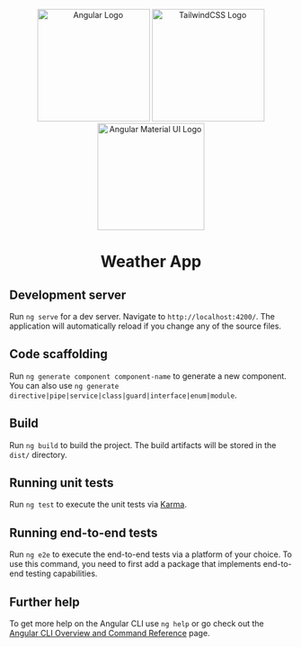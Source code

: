 <p align="center">
  <a href="https://angular.dev/" target="blank">
  <img src="https://blog.ninja-squad.com/assets/images/angular_gradient.png" width="200" alt="Angular Logo" /></a>
  <a href="https://tailwindcss.com/" target="blank">
  <img src="https://cdn3d.iconscout.com/3d/free/thumb/free-tailwind-css-11492968-9325303.png" width="200" alt="TailwindCSS Logo" /></a>
  <a href="https://www.chartjs.org/" target="blank">
  <img src="https://asset.brandfetch.io/idFdo8ulhr/idzj34qGQm.png" width="190" alt="Angular Material UI Logo" /></a>
</p>

<h1> <p align="center"> Weather App </p></h1> 

## Development server

Run `ng serve` for a dev server. Navigate to `http://localhost:4200/`. The application will automatically reload if you change any of the source files.

## Code scaffolding

Run `ng generate component component-name` to generate a new component. You can also use `ng generate directive|pipe|service|class|guard|interface|enum|module`.

## Build

Run `ng build` to build the project. The build artifacts will be stored in the `dist/` directory.

## Running unit tests

Run `ng test` to execute the unit tests via [Karma](https://karma-runner.github.io).

## Running end-to-end tests

Run `ng e2e` to execute the end-to-end tests via a platform of your choice. To use this command, you need to first add a package that implements end-to-end testing capabilities.

## Further help

To get more help on the Angular CLI use `ng help` or go check out the [Angular CLI Overview and Command Reference](https://angular.dev/tools/cli) page.
